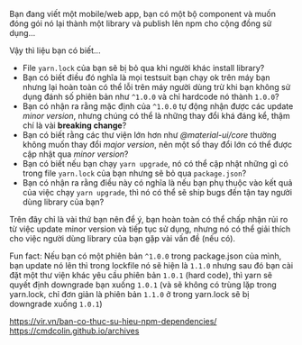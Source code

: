 Bạn đang viết một mobile/web app, bạn có một bộ component và muốn đóng gói nó lại thành một library và publish lên npm cho cộng đồng sử dụng...

Vậy thì liệu bạn có biết...

* File `yarn.lock` của bạn sẽ bị bỏ qua khi người khác install library?
* Bạn có biết điều đó nghĩa là mọi testsuit bạn chạy ok trên máy bạn nhưng lại hoàn toàn có thể lỗi trên máy người dùng trừ khi bạn không sử dụng đánh số phiên bản như `^1.0.0` và chỉ hardcode nó thành `1.0.0`?
* Bạn có nhận ra rằng mặc định của `^1.0.0` tự động nhận được các update *minor version*, nhưng chúng có thể là những thay đổi khá đáng kể, thậm chí là vài **breaking change**?
* Bạn có biết rằng các thư viện lớn hơn như *@material-ui/core* thường không muốn thay đổi *major version*, nên một số thay đổi lớn có thể được cập nhật qua *minor version*?
* Bạn có biết nếu bạn chạy `yarn upgrade`, nó có thể cập nhật những gì có trong file `yarn.lock` của bạn nhưng sẽ bỏ qua `package.json`?
* Bạn có nhận ra rằng điều này có nghĩa là nếu bạn phụ thuộc vào kết quả của việc chạy `yarn upgrade`, thì nó có thể sẽ ship bugs đến tận tay người dùng library của bạn?

Trên đây chỉ là vài thứ bạn nên để ý, bạn hoàn toàn có thể chấp nhận rủi ro từ việc update minor version và tiếp tục sử dụng, nhưng nó có thể giải thích cho việc người dùng library của bạn gặp vài vấn đề (nếu có).

Fun fact: Nếu bạn có một phiên bản `^1.0.0` trong package.json của mình, bạn update nó lên thì trong lockfile nó sẽ hiện là `1.1.0` nhưng sau đó bạn cài đặt một thư viện khác yêu cầu phiên bản `1.0.1` (hard code), thì yarn sẽ quyết định downgrade bạn xuống `1.0.1` (và sẽ không có trùng lặp trong yarn.lock, chỉ đơn giản là phiên bản `1.1.0` ở trong yarn.lock sẽ bị downgrade xuống `1.0.1`)

https://vir.vn/ban-co-thuc-su-hieu-npm-dependencies/
https://cmdcolin.github.io/archives